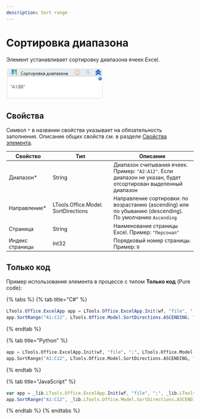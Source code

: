 ```yaml
---
description: Sort range
---
```


# Сортировка диапазона

Элемент устанавливает сортировку диапазона ячеек Excel.

![](<../../../.gitbook/assets/image (336).png>)

## Свойства
Символ `*` в названии свойства указывает на обязательность заполнения. Описание общих свойств см. в разделе [Свойства элемента](https://docs.primo-rpa.ru/primo-rpa/primo-studio/process/elements#svoistva-elementa).

| Свойство        | Тип                                 | Описание                                                                               |
| --------------- | ----------------------------------- | -------------------------------------------------------------------------------------- |
| Диапазон\*      | String                              | Диапазон считывания ячеек. Пример: `"A2:A12"`. Если диапазон не указан, будет отсортирован выделенный диапазон |
| Направление\*   | LTools.Office.Model. SortDirections | Направление сортировки: по возрастанию (ascending) или по убыванию (descending). По умолчанию `Ascending` |
| Страница        | String                              | Наименование страницы Excel. Пример: `"Персонал"`                                      |
| Индекс страницы | Int32                               | Порядковый номер страницы. Пример: `0`                                                 |



## Только код

Пример использования элемента в процессе с типом **Только код** (Pure code):

{% tabs %}
{% tab title="C#" %}
```csharp
LTools.Office.ExcelApp app = LTools.Office.ExcelApp.Init(wf, "file", ";", LTools.Office.Model.InteropTypes.DX);
app.SortRange("A1:C12", LTools.Office.Model.SortDirections.ASCENDING, "Лист1");
```
{% endtab %}

{% tab title="Python" %}
```python
app = LTools.Office.ExcelApp.Init(wf, "file", ";", LTools.Office.Model.InteropTypes.DX)
app.SortRange("A1:C12", LTools.Office.Model.SortDirections.ASCENDING, "Лист1")
```
{% endtab %}

{% tab title="JavaScript" %}
```javascript
var app = _lib.LTools.Office.ExcelApp.Init(wf, "file", ";", _lib.LTools.Office.Model.InteropTypes.DX);
app.SortRange("A1:C12", _lib.LTools.Office.Model.SortDirections.ASCENDING, "Лист1");
```
{% endtab %}
{% endtabs %}
